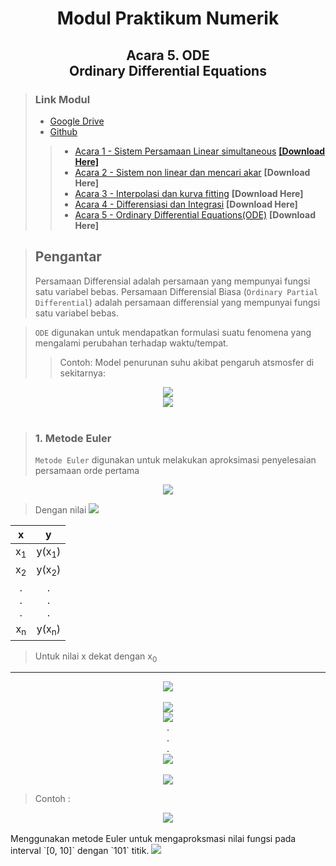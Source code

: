 <center> <h1> Modul Praktikum Numerik </h1> </center>
<center> <h2> Acara 5. ODE <br>Ordinary Differential Equations </h2> </center>

> ### Link Modul
> * [Google Drive](https://drive.google.com/drive/folders/1uMaBNZ2VWBWpx080plEPaRVnLfh66UfH?usp=sharing)
> * [Github](https://github.com/FajrulHQ/Prakt-Numerik)
>>  * [Acara 1 - Sistem Persamaan Linear simultaneous](https://github.com/FajrulHQ/Prakt-Numerik/blob/main/Acara%201/Acara%201.md) [__[Download Here]__](https://drive.google.com/drive/u/0/folders/1183IOE2AyPF-gyQVuzTEYEBTQUtLgtzp)
>>  * [Acara 2 - Sistem non linear dan mencari akar](https://github.com/FajrulHQ/Prakt-Numerik/blob/main/Acara%202/Acara%202.md) __[Download Here]__
>>  * [Acara 3 - Interpolasi dan kurva fitting](https://github.com/FajrulHQ/Prakt-Numerik/blob/main/Acara%203/Acara%203.md) __[Download Here]__
>>  * [Acara 4 - Differensiasi dan Integrasi](https://github.com/FajrulHQ/Prakt-Numerik/blob/main/Acara%204/Acara%204.md) __[Download Here]__
>>  * [Acara 5 - Ordinary Differential Equations(ODE)](https://github.com/FajrulHQ/Prakt-Numerik/blob/main/Acara%205/Acara%205.md) __[Download Here]__

> ## Pengantar
> Persamaan Differensial adalah persamaan yang mempunyai fungsi satu variabel bebas. Persamaan Differensial Biasa (`Ordinary Partial Differential`) adalah persamaan differensial yang mempunyai fungsi satu variabel bebas.

> `ODE` digunakan untuk mendapatkan formulasi suatu fenomena yang mengalami perubahan terhadap waktu/tempat.
>> Contoh:
Model penurunan suhu akibat pengaruh atsmosfer di sekitarnya:
<center>
<img src="https://render.githubusercontent.com/render/math?math=dT_{obj}=-\alpha(T_{obj}-T_{ruang}) "><br>
<img src="https://render.githubusercontent.com/render/math?math=T_{obj}=T_{ruang}%2B(T_{awal}-T_{ruang})e^{-\alpha t} ">
</center><br>

> ### 1. Metode Euler
> `Metode Euler` digunakan untuk melakukan aproksimasi penyelesaian persamaan orde pertama
<center>
<img src="https://render.githubusercontent.com/render/math?math=y'=f(x,y),y(x_0)=y_0 ">
</center>

> Dengan nilai <img src="https://render.githubusercontent.com/render/math?math=\Delta x=\frac{(x_f-x_0)}{n-1} ">
<center>

|x              |y                  |
|:---:          |:---:              |
|x<sub>1</sub>  |y(x<sub>1</sub>)   |
|x<sub>2</sub>  |y(x<sub>2</sub>)   |
|.<br>.<br>.    |.<br>.<br>.        |
|x<sub>n</sub>  |y(x<sub>n</sub>)   |
</center>

> Untuk nilai x dekat dengan x<sub>0</sub>

---
<center>
<img src="https://render.githubusercontent.com/render/math?math=y(x)\approx y'(x_0)(x-x_0)%2By(x_0)=(x-x_0)f(x_0,y_0)%2By_0 "><br><br>
<img src="https://render.githubusercontent.com/render/math?math=y(x_1)\approx (x_1-x_0)f(x_0,y_0)%2By_0=\Delta xf(x_0,y_0)%2By_0 "><br>
<img src="https://render.githubusercontent.com/render/math?math=y(x_2)\approx (x_2-x_1)f(x_1,y_1)%2By_1=\Delta xf(x_1,y_1)%2By_1 "><br>
.<br>.<br>.<br>
<img src="https://render.githubusercontent.com/render/math?math=y(x_n)\approx (x_n-x_{n-1})f(x_n,y_{n-1})%2By_{n-1}=\Delta xf(x_{n-1},y_{n-1})%2By_{n-1} "><br><br>
<img src="https://render.githubusercontent.com/render/math?math=y_{j%2B1}=\Delta xf(x_j,y_j)%2By_j "><br>
</center>

> Contoh :
<center>
<img src="https://render.githubusercontent.com/render/math?math=y'=-y%2Bsin(x),y(0)=1 ">
</center><br>
Menggunakan metode Euler untuk mengaproksmasi nilai fungsi pada interval `[0, 10]` dengan `101` titik. <img src="https://render.githubusercontent.com/render/math?math=x_0=0, x_f-10, n=101, \Delta x=\frac{x_f-x_0}{n-1}=0.1 "> 

